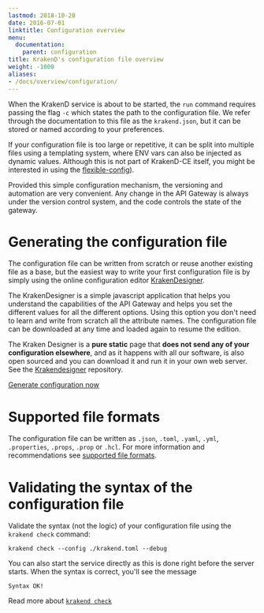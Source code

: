 ```yaml
---
lastmod: 2018-10-20
date: 2016-07-01
linktitle: Configuration overview
menu:
  documentation:
    parent: configuration
title: KrakenD's configuration file overview
weight: -1000
aliases:
- /docs/overview/configuration/
---
```

When the KrakenD service is about to be started, the `run` command requires passing the flag `-c` which states the path to the configuration file. We refer through the documentation to this file as the `krakend.json`, but it can be stored or named according to your preferences.

If your configuration file is too large or repetitive, it can be split into multiple files using a templating system, where ENV vars can also be injected as dynamic values. Although this is not part of KrakenD-CE itself, you might be interested in using the [flexible-config](/docs/configuration/flexible-configuration)).

Provided this simple configuration mechanism, the versioning and automation are very convenient. Any change in the API Gateway is always under the version control system, and the code controls the state of the gateway.

# Generating the configuration file
The configuration file can be written from scratch or reuse another existing file as a base, but the easiest way to write your first configuration file is by simply using the online configuration editor [KrakenDesigner](https://designer.krakend.io/).

The KrakenDesigner is a simple javascript application that helps you understand the capabilities of the API Gateway and helps you set the different values for all the different options. Using this option you don't need to learn and write from scratch all the attribute names. The configuration file can be downloaded at any time and loaded again to resume the edition.

The Kraken Designer is a **pure static** page that **does not send any of your configuration elsewhere**, and as it happens with all our software, is also open sourced and you can download it and run it in your own web server. See the [Krakendesigner](https://github.com/devopsfaith/krakendesigner) repository.

<a class="btn btn-secondary btn-circle" href="https://designer.krakend.io/">Generate configuration now</a>

# Supported file formats
The configuration file can be written as `.json`, `.toml`, `.yaml`, `.yml`, `.properties`, `.props`, `.prop` or `.hcl`. For more information and recommendations see [supported file formats](/docs/configuration/supported-formats/).

# Validating the syntax of the configuration file
Validate the syntax (not the logic) of your configuration file using the `krakend check` command:

    krakend check --config ./krakend.toml --debug

You can also start the service directly as this is done right before the server starts. When the syntax is correct, you'll see the message

    Syntax OK!

Read more about [`krakend check`](/docs/commands/check/)